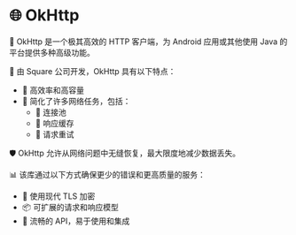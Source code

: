 # 🌐 OkHttp

🚀 OkHttp 是一个极其高效的 HTTP 客户端，为 Android 应用或其他使用 Java 的平台提供多种高级功能。

🏢 由 Square 公司开发，OkHttp 具有以下特点：

- 🔧 高效率和高容量
- 🧩 简化了许多网络任务，包括：
  - 🔗 连接池
  - 💾 响应缓存
  - 🔄 请求重试

🛡️ OkHttp 允许从网络问题中无缝恢复，最大限度地减少数据丢失。

📊 该库通过以下方式确保更少的错误和更高质量的服务：

- 🔐 使用现代 TLS 加密
- 📦 可扩展的请求和响应模型
- 🌊 流畅的 API，易于使用和集成